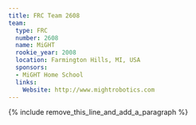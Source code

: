 ```yaml
---
title: FRC Team 2608
team:
  type: FRC
  number: 2608
  name: MiGHT
  rookie_year: 2008
  location: Farmington Hills, MI, USA
  sponsors:
  - MiGHT Home School
  links:
    Website: http://www.mightrobotics.com
---
```


{% include remove_this_line_and_add_a_paragraph %}